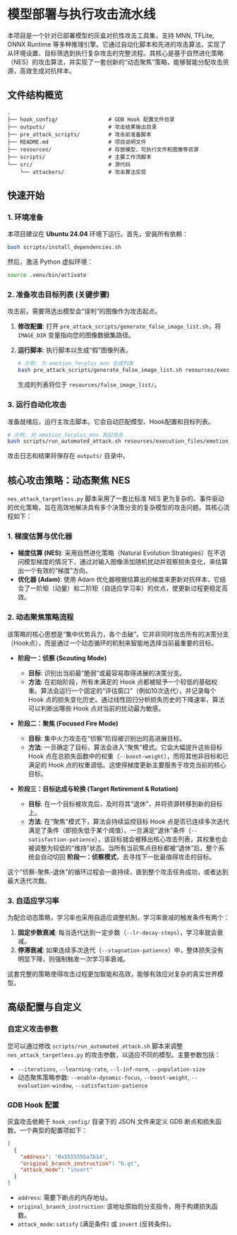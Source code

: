 # 模型部署与执行攻击流水线

本项目是一个针对已部署模型的灰盒对抗性攻击工具集，支持 MNN, TFLite, ONNX Runtime 等多种推理引擎。它通过自动化脚本和先进的攻击算法，实现了从环境设置、目标筛选到执行复杂攻击的完整流程。其核心是基于自然进化策略（NES）的攻击算法，并实现了一套创新的“动态聚焦”策略，能够智能分配攻击资源，高效生成对抗样本。

## 文件结构概览

```
.
├── hook_config/                # GDB Hook 配置文件目录
├── outputs/                    # 攻击结果输出目录
├── pre_attack_scripts/         # 攻击前准备脚本
├── README.md                   # 项目说明文件
├── resources/                  # 存放模型、可执行文件和图像等资源
├── scripts/                    # 主要工作流脚本
└── src/                        # 源代码
    └── attackers/              # 攻击算法实现
```

## 快速开始

### 1. 环境准备

本项目建议在 **Ubuntu 24.04** 环境下运行。首先，安装所有依赖：

```bash
bash scripts/install_dependencies.sh
```

然后，激活 Python 虚拟环境：

```bash
source .venv/bin/activate
```

### 2. 准备攻击目标列表 (关键步骤)

攻击前，需要筛选出模型会“误判”的图像作为攻击起点。

1.  **修改配置**: 打开 `pre_attack_scripts/generate_false_image_list.sh`，将 `IMAGE_DIR` 变量指向您的图像数据集路径。
2.  **运行脚本**: 执行脚本以生成“假”图像列表。

    ```bash
    # 示例: 为 emotion_ferplus_mnn 生成列表
    bash pre_attack_scripts/generate_false_image_list.sh resources/execution_files/emotion_ferplus_mnn
    ```
    生成的列表将位于 `resources/false_image_list/`。

### 3. 运行自动化攻击

准备就绪后，运行主攻击脚本。它会自动匹配模型、Hook配置和目标列表。

```bash
# 示例: 对 emotion_ferplus_mnn 发起攻击
bash scripts/run_automated_attack.sh resources/execution_files/emotion_ferplus_mnn
```

攻击日志和结果将保存在 `outputs/` 目录中。

## 核心攻击策略：动态聚焦 NES

`nes_attack_targetless.py` 脚本采用了一套比标准 NES 更为复杂的、事件驱动的优化策略，旨在高效地解决具有多个决策分支的复杂模型的攻击问题。其核心流程如下：

### 1. 梯度估算与优化器

- **梯度估算 (NES)**: 采用自然进化策略（Natural Evolution Strategies）在不访问模型梯度的情况下，通过对输入图像添加随机扰动并观察损失变化，来估算出一个有效的“梯度”方向。
- **优化器 (Adam)**: 使用 Adam 优化器根据估算出的梯度来更新对抗样本，它结合了一阶矩（动量）和二阶矩（自适应学习率）的优点，使更新过程更稳定高效。

### 2. 动态聚焦策略流程

该策略的核心思想是“集中优势兵力，各个击破”。它并非同时攻击所有的决策分支（Hook点），而是通过一个动态循环的机制来智能地选择当前最重要的目标。

- **阶段一：侦察 (Scouting Mode)**
  - **目标**: 识别出当前最“脆弱”或最容易取得进展的决策分支。
  - **方法**: 在初始阶段，所有未满足的 Hook 点都被赋予一个较低的基础权重。算法会运行一个固定的“评估窗口”（例如10次迭代），并记录每个 Hook 点的损失变化历史。通过线性回归分析损失历史的下降速率，算法可以判断出哪些 Hook 点对当前的扰动最为敏感。

- **阶段二：聚焦 (Focused Fire Mode)**
  - **目标**: 集中火力攻击在“侦察”阶段被识别出的高进展目标。
  - **方法**: 一旦确定了目标，算法会进入“聚焦”模式。它会大幅提升这些目标 Hook 点在总损失函数中的权重（`--boost-weight`），而将其他非目标和已满足的 Hook 点的权重调低。这使得梯度更新主要服务于攻克当前的核心目标。

- **阶段三：目标达成与轮换 (Target Retirement & Rotation)**
  - **目标**: 在一个目标被攻克后，及时将其“退休”，并将资源转移到新的目标上。
  - **方法**: 在“聚焦”模式下，算法会持续监控目标 Hook 点是否已连续多次迭代满足了条件（即损失低于某个阈值）。一旦满足“退休”条件（`--satisfaction-patience`），该目标就会被移出核心攻击列表，其权重也会被调整为较低的“维持”状态。当所有当前焦点目标都被“退休”后，整个系统会自动切回 **阶段一：侦察模式**，去寻找下一批最值得攻击的目标。

这个“侦察-聚焦-退休”的循环过程会一直持续，直到整个攻击任务成功，或者达到最大迭代次数。

### 3. 自适应学习率

为配合动态策略，学习率也采用自适应调整机制。学习率衰减的触发条件有两个：
1.  **固定步数衰减**: 每当迭代达到一定步数（`--lr-decay-steps`），学习率就会衰减。
2.  **停滞衰减**: 如果连续多次迭代（`--stagnation-patience`）中，整体损失没有明显下降，则强制触发一次学习率衰减。

这套完整的策略使得攻击过程更加智能和高效，能够有效应对复杂的真实世界模型。

## 高级配置与自定义

### 自定义攻击参数

您可以通过修改 `scripts/run_automated_attack.sh` 脚本来调整 `nes_attack_targetless.py` 的攻击参数，以适应不同的模型。主要参数包括：
- `--iterations`, `--learning-rate`, `--l-inf-norm`, `--population-size`
- 动态聚焦策略参数: `--enable-dynamic-focus`, `--boost-weight`, `--evaluation-window`, `--satisfaction-patience`

### GDB Hook 配置

灰盒攻击依赖于 `hook_config/` 目录下的 JSON 文件来定义 GDB 断点和损失函数。一个典型的配置项如下：
```json
[
  {
    "address": "0x5555555a7b14",
    "original_branch_instruction": "b.gt",
    "attack_mode": "invert"
  }
]
```
- `address`: 需要下断点的内存地址。
- `original_branch_instruction`: 该地址原始的分支指令，用于构建损失函数。
- `attack_mode`: `satisfy` (满足条件) 或 `invert` (反转条件)。





